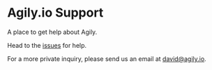 # Agily.io Support

A place to get help about Agily.

Head to the [issues](https://github.com/agily-technologies/support/issues) for help.

For a more private inquiry, please send us an email at [david@agily.io](mailto:david@agily.io).
